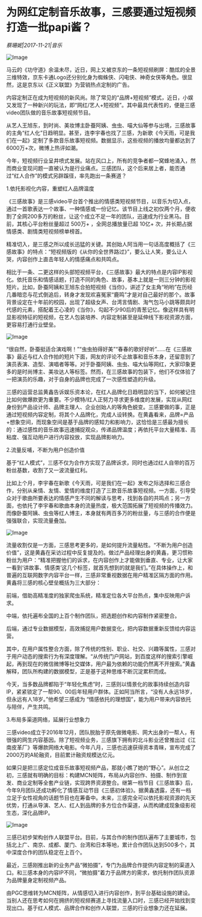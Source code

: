 # 为网红定制音乐故事，三感要通过短视频打造一批papi酱？

*蔡珊妮|2017-11-21|音乐*

![Image](http://si1.go2yd.com/get-image/0IVPfrzSPT6)

马云的《功守道》余温未尽，近日，网上又被京东的一条短视频刷屏：酷炫的全景三维特效，京东卡通Logo还分别化身为蜘蛛侠、闪电侠、神奇女侠等角色。很显然，这是京东以《正义联盟》为营销热点定制的广告。

内容定制正在成为短视频的新风尚。除了常见的“品牌+短视频”模式，近日，小娱又发现了一种新兴的玩法，即“网红/艺人+短视频”。其中最具代表性的，便是三感video团队做的音乐故事短视频节目。

从艺人王旭东，到时尚、美妆博主卧蚕阿姨、虫虫、喵大仙等参与出境，三感故事的主角“红人化”日趋明显。甚至，连李宇春也找了三感，为新歌《今天雨，可是我们在一起》定制了多款音乐故事短视频。数据显示，这些视频的播放均量都达到了6000万+次，微博上热评如潮。

今年，短视频行业呈井喷式发展。站在风口上，所有的竞争者都一窝蜂地涌入，然而商业变现问题一直被认为是行业痛点。三感团队，这个后来居上者，能否通过“红人合作”的模式另辟蹊径，率先跑出一条赛道？

1.依托影视化内容，重塑红人品牌温度

《三感故事》是三感video平台首个推出的情感类短视频节目，以音乐为切入点，通过一首歌表达一个故事、一种情感或一份记忆。该节目上线之初仅两个月，便收割了全网200多万的粉丝，让这个成立不足一年的团队，迅速成为行业黑马。目前，其核心平台粉丝量超过 500万+ ，全网总播放量已超 10亿+ 次，并长期占据情感类、剧情类短视频榜单榜首。

精准切入，是三感之所以成长迅猛的关键。其创始人阿当用一句话高度概括了《三感故事》的特点：“短视频版的《从你的全世界路过》”，要么让人笑，要么让人哭，内容创作上直击年轻人的情感痛点和共鸣点。

相比于一条、二更这样的头部短视频平台，《三感故事》最大的特点是内容IP影视化。依托音乐和情感话题，打造不同的角色、故事，基本上就是一则三分钟的影视短片。比如，卧蚕阿姨和王旭东合拍短视频《当你》，讲述了女主角“哟哟”在历经几番暗恋与花式倒追后，转身才发现欢喜冤家“鹿鸣”才是对自己最好的那个。故事背景设定在十年前的校园，出现了超级女声、台湾言情剧、淘气包马小跳等颇具时代感的元素，搭配着王心凌的《当你》，勾起不少90后的青葱记忆。像这样具有明显影视特征的短视频，在艺人包装培养、内容定制甚至是延伸线下影视资源方面，更容易打通行业壁垒。

![Image](http://si1.go2yd.com/get-image/0IVPft3cJDk)

“很自然，卧蚕挺适合演戏啊！”“虫虫拍得好美”“春春的歌好好听”……在《三感故事》最近与红人合作拍的短片下面，网友的评论不止故事和音乐本身，还留意到了演员表演、造型、演唱者等等。对于卧蚕阿姨、虫虫、喵大仙等网红，大家印象更多的是时尚博主、美妆达人等标签。然而，在三感故事的包装下，他们不仅体验了一把演员的乐趣，对于自身的品牌也完成了一次感性塑造的升级。

三感的运营总监黄鑫告诉娱乐资本论，在红人品牌化日趋明显的当下，如何被记住比如何做爆款更为重要。不少模特/红人正努力寻求更多维度的发展，实现从网红身份到产品设计师、品牌主理人、企业创始人的等角色蜕变。三感要做的事，正是通过短视频内容定制，将其个人品牌化，完成人设转换。在黄鑫看来，品牌=产品+想象空间，而现象空间是基于品牌的感知力和影响力，这恰恰是三感最为擅长的：通过感性的音乐故事迅速捕捉观众，传递品牌温度；再依托平台大量精准、高粘度、强互动用户进行内容投放，实现品牌影响力。

2.流量反哺，不断为用户创造价值

基于“红人模式”，三感不仅为合作方实现了品牌诉求，同时也通过红人自带的百万粉丝基数，收割了又一波流量红利。

比如上个月，李宇春在新歌《今天雨，可是我们在一起》发布之际选择和三感合作，分别从亲情、友情、爱情的维度打造了三款音乐故事短视频。一方面，引导受众对于歌曲所要表达的情感产生不同的解读与思考，找到各自的共鸣点；另一方面，也依托了李宇春和歌曲本身的流量热度，极大范围拓展了短视频的传播效力。而像卧蚕阿姨、虫虫等红人博主，本身就有两百多万的粉丝量，与三感的合作便是强强联合，实现流量叠加。

![Image](http://si1.go2yd.com/get-image/0IVPfq2QjRo)

流量收割仅是一方面，三感思考更多的，是如何提升流量粘性。“不断为用户创造价值”，这是黄鑫在采访过程中反复提及的。做过产品经理出身的黄鑫，更习惯称粉丝为用户：“精准把握他们的诉求，在内容创作上才能做到垂直、专业，让大家一看到‘讲故事、情感类’这几个标签，就首先想到的就是我们。”在具体操作上，和普遍的互联网数字内容平台一样，三感非常重视数据在用户精准区隔方面的作用。黄鑫将三感的核心壁垒概括为三大部分：

前端，借助高精准度的独家爬虫系统，精准定位各大平台热点，集中反映用户诉求。

中端，依托遍布全国的上百个制作团队，把选题创作和内容制作紧密整合。

后端，通过专业数据模型，高效捕捉用户数据变化，把内容数据重新反馈给内容运营。

其中，在用户属性整合方面，除了传统的性别、职业、社交、兴趣等属性，三感对于用户动态的搜索行为有深度理解。“从传统门户网站，到百度这样的搜索引擎崛起，再到现在的微信微博等社交媒体，用户最为依赖的功能仍然离不开搜索。”黄鑫解释，团队所构建的数据模型，正是基于这种思维不断沉淀累积而成。

今天，当多数品牌都陷于“年轻化焦虑”时，三感则以情景化的故事持续创造内容IP，紧紧锁定了一帮90、00后年轻用户群体。正如阿当所言，“没有人永远18岁，但永远有人18岁。”他希望三感成为 “情感依托的理想国”，能为用户带来内容依托与陪伴，产生共鸣。

3.布局多渠道网络，延展行业想象力

三感video成立于2016年12月，团队脱胎于原先做微电影、网大出身的一帮人，有很强的网生内容基因。除了短视频业务，三感旗下拥有的北斗影业还曾推出过《江南皮革厂》等爆款网络大电影。今年八月，三感也迅速获得资本青睐，宣布完成了2000万的A轮融资，目前累计融资规模达亿元。

如果只是把三感定位成音乐故事短视频产品，那就小瞧了她的“野心”。从创立之初，三感就有明确的目标：构建MCN矩阵，布局从内容创作、拍摄、制作到宣发、商业定制等全套产业链，实现跨界资源整合。继第一档节目《三感故事》后，今年9月团队还成功孵化了情感互动节目《三感初体验》。据黄鑫透露，还有一档立足于女性视角的话题节目也在筹备中。未来，三感完全可以依托影视资源的先天优势，打通从导演、艺人、红人到品牌的多方位合作渠道，从而构建成现象级影视生态，深化品牌IP。

![Image](http://si1.go2yd.com/get-image/0IVPfovnESu)

三感已初步架构创作人联盟平台。目前，与其合作的制作团队遍布了主要城市，包括北上广、南京、成都、厦门、台湾和日本等地，累计合作团队达到500多个，其中深度合作的团队稳定在上百个。

最近，三感刚推出新的业务产品“微拍摄”，专门为品牌合作提供内容定制的渠道入口。和三感本身的内容IP不同，“微拍摄”着力于品牌方的需求，依托制作团队资源为品牌量身定制视频产品。

由PGC思维转为MCN矩阵，从情感切入进行内容创作，到平台基础设施的建设。当别人还在思考如何在拥挤的短视频赛道上寻找流量入口时，三感已经开始找到变现出口。基于红人模式、品牌合作和创作人联盟，三感的行业想象力还在延展。

